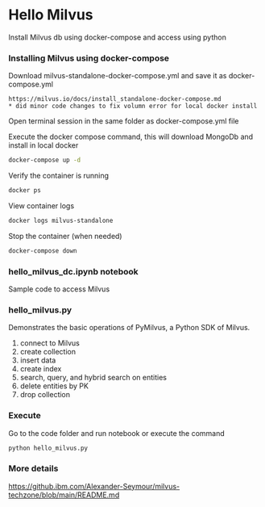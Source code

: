 # Hello Milvus
Install Milvus db using docker-compose and access using python

### Installing Milvus using docker-compose
Download milvus-standalone-docker-compose.yml and save it as docker-compose.yml 

    https://milvus.io/docs/install_standalone-docker-compose.md
    * did minor code changes to fix volumn error for local docker install 
    
Open terminal session in the same folder as docker-compose.yml file

Execute the docker compose command, this will download MongoDb and install in local docker
```bash 
docker-compose up -d
```

Verify the container is running 
```bash 
docker ps
```

View container logs
```bash 
docker logs milvus-standalone
```

Stop the container (when needed)
```bash 
docker-compose down
```

### hello_milvus_dc.ipynb notebook
Sample code to access Milvus

### hello_milvus.py 
Demonstrates the basic operations of PyMilvus, a Python SDK of Milvus.
1. connect to Milvus
2. create collection
3. insert data
4. create index
5. search, query, and hybrid search on entities
6. delete entities by PK
7. drop collection

### Execute
Go to the code folder and run notebook or execute the command
```bash 
python hello_milvus.py
```

### More details
https://github.ibm.com/Alexander-Seymour/milvus-techzone/blob/main/README.md

